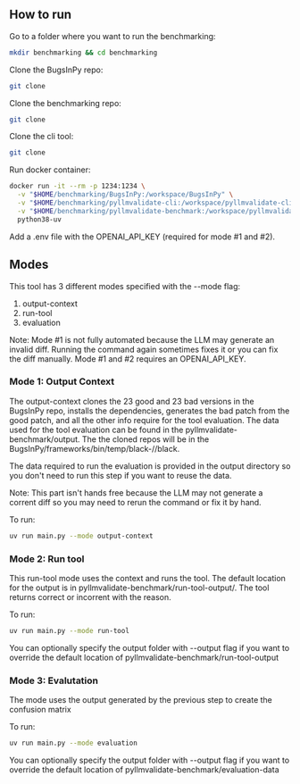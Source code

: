 ## How to run

Go to a folder where you want to run the benchmarking:

```bash
mkdir benchmarking && cd benchmarking
```

Clone the BugsInPy repo:

```bash
git clone
```

Clone the benchmarking repo:

```bash
git clone
```

Clone the cli tool:

```bash
git clone
```

Run docker container:

```bash
docker run -it --rm -p 1234:1234 \
  -v "$HOME/benchmarking/BugsInPy:/workspace/BugsInPy" \
  -v "$HOME/benchmarking/pyllmvalidate-cli:/workspace/pyllmvalidate-cli" \
  -v "$HOME/benchmarking/pyllmvalidate-benchmark:/workspace/pyllmvalidate-benchmark" \
  python38-uv
```

Add a .env file with the OPENAI_API_KEY (required for mode #1 and #2).

## Modes

This tool has 3 different modes specified with the --mode flag:

1. output-context
2. run-tool
3. evaluation

Note: Mode #1 is not fully automated because the LLM may generate an invalid diff. Running the command again sometimes fixes it or you can fix the diff manually. Mode #1 and #2 requires an OPENAI_API_KEY.

### Mode 1: Output Context

The output-context clones the 23 good and 23 bad versions in the BugsInPy repo, installs the dependencies, generates the bad patch from the good patch, and all the other info require for the tool evaluation. The data used for the tool evaluation can be found in the pyllmvalidate-benchmark/output. The the cloned repos will be in the BugsInPy/frameworks/bin/temp/black-<bug-number>/<version>/black.

The data required to run the evaluation is provided in the output directory so you don't need to run this step if you want to reuse the data.

Note: This part isn't hands free because the LLM may not generate a corrent diff so you may need to rerun the command or fix it by hand.

To run:

```bash
uv run main.py --mode output-context
```

### Mode 2: Run tool

This run-tool mode uses the context and runs the tool. The default location for the output is in pyllmvalidate-benchmark/run-tool-output/. The tool returns correct or incorrent with the reason.

To run:

```bash
uv run main.py --mode run-tool
```

You can optionally specify the output folder with --output flag if you want to override the default location of pyllmvalidate-benchmark/run-tool-output

### Mode 3: Evalutation

The mode uses the output generated by the previous step to create the confusion matrix

To run:

```bash
uv run main.py --mode evaluation
```

You can optionally specify the output folder with --output flag if you want to override the default location of pyllmvalidate-benchmark/evaluation-data
